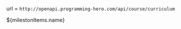 url = `http://openapi.programming-hero.com/api/course/curriculum`

 <div class="module border-b">
              <p>${milestonItems.name}</p>
            </div>
